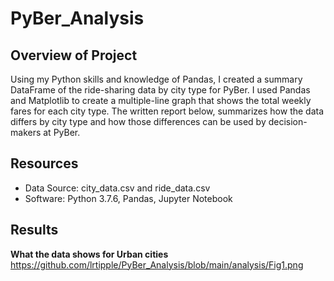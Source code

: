 # PyBer_Analysis

## Overview of Project
Using my Python skills and knowledge of Pandas, I created a summary DataFrame of the ride-sharing data by city type for PyBer. 
I used Pandas and Matplotlib to create a multiple-line graph that shows the total weekly fares for each city type. 
The written report below, summarizes how the data differs by city type and how those differences can be used by decision-makers at PyBer.

## Resources
- Data Source: city_data.csv and ride_data.csv
- Software: Python 3.7.6, Pandas, Jupyter Notebook

## Results

**What the data shows for Urban cities**
https://github.com/lrtipple/PyBer_Analysis/blob/main/analysis/Fig1.png
